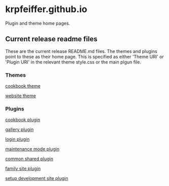 # krpfeiffer.github.io
Plugin and theme home pages.

## Current release readme files
These are the current release README.md files.
The themes and plugins point to these as their home page.
This is  specified as either 'Theme URI' or 'Plugin URI' in the relevant theme style.css or the main plgun file.

### Themes

[cookbook theme](./cookBook/README.md)

[website theme](./webSite/README.md)

### Plugins

[cookbook plugin](./pfic/README.md)

[gallery plugin](./pGallery/README.md)

[login plugin](./pLogin/README.md)

[maintenance mode plugin](./pLogin/README.md)

[common shared plugin](./pNet/README.md)

[family site plugin](./pSite/README.md)

[setup development site plugin](./setupDev/README.md)
